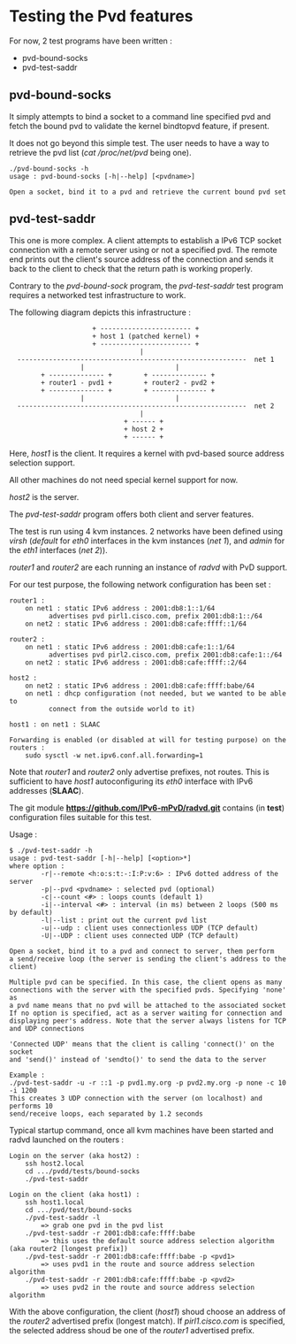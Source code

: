 # Testing the Pvd features

For now, 2 test programs have been written :

+ pvd-bound-socks
+ pvd-test-saddr

## pvd-bound-socks

It simply attempts to bind a socket to a command line specified pvd and
fetch the bound pvd to validate the kernel bindtopvd feature, if present.

It does not go beyond this simple test. The user needs to have a way to
retrieve the pvd list (_cat /proc/net/pvd_ being one).

~~~~
./pvd-bound-socks -h
usage : pvd-bound-socks [-h|--help] [<pvdname>]

Open a socket, bind it to a pvd and retrieve the current bound pvd set
~~~~

## pvd-test-saddr

This one is more complex. A client attempts to establish a IPv6 TCP socket connection
with a remote server using or not a specified pvd. The remote end prints out the
client's source address of the connection and sends it back to the client to check
that the return path is working properly.

Contrary to the _pvd-bound-sock_ program, the _pvd-test-saddr_ test program requires
a networked test infrastructure to work.

The following diagram depicts this infrastructure :

~~~~
                     + ----------------------- +
                     + host 1 (patched kernel) +
                     + ----------------------- +
                                 |
  ----------------------------------------------------------  net 1
                  |                       |
        + -------------- +        + -------------- +
        + router1 - pvd1 +        + router2 - pvd2 +
        + -------------- +        + -------------- +
                  |                       |
  ----------------------------------------------------------  net 2
                                 |
                             + ------ +
                             + host 2 +
                             + ------ +
~~~~

Here, _host1_ is the client. It requires a kernel with pvd-based source address selection
support.

All other machines do not need special kernel support for now.

_host2_ is the server.

The _pvd-test-saddr_ program offers both client and server features.

The test is run using 4 kvm instances. 2 networks have been defined using _virsh_ (_default_ for _eth0_ interfaces
in the kvm instances (_net 1_), and _admin_ for the _eth1_ interfaces (_net 2_)).

_router1_ and _router2_ are each running an instance of _radvd_ with PvD support.

For our test purpose, the following network configuration has been set :

~~~~
router1 :
	on net1 : static IPv6 address : 2001:db8:1::1/64
		  advertises pvd pirl1.cisco.com, prefix 2001:db8:1::/64
	on net2 : static IPv6 address : 2001:db8:cafe:ffff::1/64

router2 :
	on net1 : static IPv6 address : 2001:db8:cafe:1::1/64
		  advertises pvd pirl2.cisco.com, prefix 2001:db8:cafe:1::/64
	on net2 : static IPv6 address : 2001:db8:cafe:ffff::2/64

host2 :
	on net2 : static IPv6 address : 2001:db8:cafe:ffff:babe/64
	on net1 : dhcp configuration (not needed, but we wanted to be able to
		  connect from the outside world to it)

host1 : on net1 : SLAAC

Forwarding is enabled (or disabled at will for testing purpose) on the routers :
	sudo sysctl -w net.ipv6.conf.all.forwarding=1
~~~~

Note that _router1_ and _router2_ only advertise prefixes, not routes. This is sufficient to have _host1_
autoconfiguring its _eth0_ interface with IPv6 addresses (__SLAAC__).

The git module __https://github.com/IPv6-mPvD/radvd.git__ contains (in __test__) configuration files
suitable for this  test.

Usage :

~~~~
$ ./pvd-test-saddr -h
usage : pvd-test-saddr [-h|--help] [<option>*]
where option :
        -r|--remote <h:o:s:t:-:I:P:v:6> : IPv6 dotted address of the server
        -p|--pvd <pvdname> : selected pvd (optional)
        -c|--count <#> : loops counts (default 1)
        -i|--interval <#> : interval (in ms) between 2 loops (500 ms by default)
        -l|--list : print out the current pvd list
        -u|--udp : client uses connectionless UDP (TCP default)
        -U|--UDP : client uses connected UDP (TCP default)

Open a socket, bind it to a pvd and connect to server, them perform
a send/receive loop (the server is sending the client's address to the
client)

Multiple pvd can be specified. In this case, the client opens as many
connections with the server with the specified pvds. Specifying 'none' as
a pvd name means that no pvd will be attached to the associated socket
If no option is specified, act as a server waiting for connection and
displaying peer's address. Note that the server always listens for TCP
and UDP connections

'Connected UDP' means that the client is calling 'connect()' on the socket
and 'send()' instead of 'sendto()' to send the data to the server

Example :
./pvd-test-saddr -u -r ::1 -p pvd1.my.org -p pvd2.my.org -p none -c 10 -i 1200
This creates 3 UDP connection with the server (on localhost) and performs 10
send/receive loops, each separated by 1.2 seconds
~~~~

Typical startup command, once all kvm machines have been started and radvd launched on the routers :

~~~~
Login on the server (aka host2) :
	ssh host2.local
	cd .../pvdd/tests/bound-socks
	./pvd-test-saddr

Login on the client (aka host1) :
	ssh host1.local
	cd .../pvd/test/bound-socks
	./pvd-test-saddr -l
		=> grab one pvd in the pvd list
	./pvd-test-saddr -r 2001:db8:cafe:ffff:babe
		=> this uses the default source address selection algorithm (aka router2 [longest prefix])
	./pvd-test-saddr -r 2001:db8:cafe:ffff:babe -p <pvd1>
		=> uses pvd1 in the route and source address selection algorithm
	./pvd-test-saddr -r 2001:db8:cafe:ffff:babe -p <pvd2>
		=> uses pvd2 in the route and source address selection algorithm
~~~~

With the above configuration, the client (_host1_) shoud choose an address of the _router2_ advertised prefix
(longest match). If _pirl1.cisco.com_ is specified, the selected address shoud be one of the _router1_
advertised prefix.

